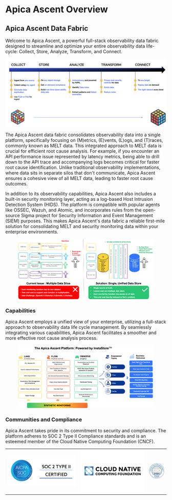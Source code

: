 # Apica Ascent Overview

## Apica Ascent Data Fabric

Welcome to Apica Ascent, a powerful full-stack observability data fabric designed to streamline and optimize your entire observability data life-cycle: Collect, Store, Analyze, Transform, and Connect.

![Observability Data Lifecycle](../.gitbook/assets/Stages.png)

The Apica Ascent data fabric consolidates observability data into a single platform, specifically focusing on (M)etrics, (E)vents, (L)ogs, and (T)races, commonly known as MELT data. This integrated approach to MELT data is crucial for efficient root cause analysis. For example, if you encounter an API performance issue represented by latency metrics, being able to drill down to the API trace and accompanying logs becomes critical for faster root cause identification. Unlike traditional observability implementations, where data sits in separate silos that don't communicate, Apica Ascent ensures a cohesive view of all MELT data, leading to faster root cause outcomes.

In addition to its observability capabilities, Apica Ascent also includes a built-in security monitoring layer, acting as a log-based Host Intrusion Detection System (HIDS). The platform is compatible with popular agents like OSSEC, Wazuh, and Atomic, and incorporates rules from the open-source Sigma project for Security Information and Event Management (SIEM) purposes. This makes Apica Ascent's data fabric a reliable first-mile solution for consolidating MELT and security monitoring data within your enterprise environments.

<figure><img src="../.gitbook/assets/ApicaUnification.png" alt="Apica Unifies data Silo&#x27;s"><figcaption></figcaption></figure>

### Capabilities

Apica Ascent employs a unified view of your enterprise, utilizing a full-stack approach to observability data life cycle management. By seamlessly integrating various capabilities, Apica Ascent facilitates a smoother and more effective root cause analysis process.

<figure><img src="../.gitbook/assets/ApicaCapabilities.png" alt=""><figcaption></figcaption></figure>

### Communities and Compliance

Apica Ascent takes pride in its commitment to security and compliance. The platform adheres to SOC 2 Type II Compliance standards and is an esteemed member of the Cloud Native Computing Foundation (CNCF).

|                                  |                                           |                                                                           |
| -------------------------------- | ----------------------------------------- | ------------------------------------------------------------------------- |
| ![](../.gitbook/assets/SOC2.png) | ![](../.gitbook/assets/cncf-featured.png) | <img src="../.gitbook/assets/image (18).png" alt="" data-size="original"> |
